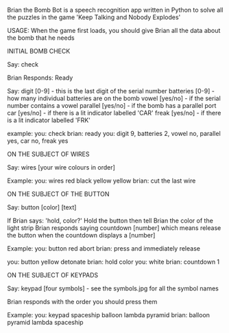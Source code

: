 Brian the Bomb Bot is a speech recognition app written in Python to solve all the puzzles in the game 'Keep Talking and Nobody Explodes'

USAGE:
When the game first loads, you should give Brian all the data about the bomb that he needs


INITIAL BOMB CHECK

Say:
check

Brian Responds:
Ready

Say:
digit [0-9] - this is the last digit of the serial number
batteries [0-9] - how many individual batteries are on the bomb
vowel [yes/no] - if the serial number contains a vowel
parallel [yes/no] - if the bomb has a parallel port
car [yes/no] - if there is a lit indicator labelled 'CAR'
freak [yes/no] - if there is a lit indicator labelled 'FRK'

example:
you: check
brian: ready
you: digit 9, batteries 2, vowel no, parallel yes, car no, freak yes


ON THE SUBJECT OF WIRES

Say:
wires [your wire colours in order]

Example:
you: wires red black yellow yellow
brian: cut the last wire


ON THE SUBJECT OF THE BUTTON

Say:
button [color] [text]

If Brian says: 'hold, color?'
Hold the button then tell Brian the color of the light strip
Brian responds saying countdown [number] which means release the button when the countdown displays a [number]

Example:
you: button red abort
brian: press and immediately release

you: button yellow detonate
brian: hold color
you: white
brian: countdown 1


ON THE SUBJECT OF KEYPADS

Say:
keypad [four symbols] - see the symbols.jpg for all the symbol names

Brian responds with the order you should press them

Example:
you: keypad spaceship balloon lambda pyramid
brian: balloon pyramid lambda spaceship
